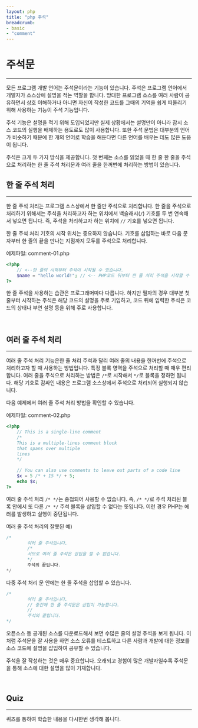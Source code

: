```yaml
---
layout: php
title: "php 주석"
breadcrumb:
- basic
- "comment"
---
```


# 주석문
---
모든 프로그램 개발 언어는 주석문이라는 기능이 있습니다. 
주석은 프로그램 언어에서 개발자가 소스상에 설명을 적는 역할을 합니다. 
방대한 프로그램 소스를 여러 사람이 공유하면서 상호 이해하거나 아니면 자신이 작성한 코드를 그때의 기억을 쉽게 떠올리기 위해 사용하는 기능이 주석 기능입니다.  
 
주석 기능은 설명을 적기 위해 도입되었지만 실제 상황에서는 설명만이 아니라 잠시 소스 코드의 실행을 배제하는 용도로도 많이 사용합니다. 
또한 주석 문법은 대부분의 언어가 비슷하기 때문에 한 개의 언어로 학습을 해둔다면 다른 언어를 배우는 데도 많은 도움이 됩니다.  
 
주석은 크게 두 가지 방식을 제공합니다. 
첫 번째는 소스를 읽었을 때 한 줄 한 줄을 주석으로 처리하는 한 줄 주석 처리문과 여러 줄을 한꺼번에 처리하는 방법이 있습니다.  
 

## 한 줄 주석 처리
---
한 줄 주석 처리는 프로그램 소스상에서 한 줄만 주석으로 처리합니다. 한 줄을 주석으로 처리하기 위해서는 주석을 처리하고자 하는 위치에서 백슬래시(`/`) 기호를 두 번 연속해서 넣으면 됩니다. 즉, 주석을 처리하고자 하는 위치에 `//` 기호를 넣으면 됩니다.
 
한 줄 주석 처리 기호의 시작 위치는 중요하지 않습니다. 기호를 삽입하는 바로 다음 문자부터 한 줄의 끝을 만나는 지점까지 모두를 주석으로 처리합니다.  

예제파일: comment-01.php
```php
<?php
    // <--한 줄의 시작부터 주석이 시작될 수 있습니다.
    $name = "hello world!"; // <-- PHP코드 뒤부터 한 줄 처리 주석을 시작할 수 있습니다.
?>
```

한 줄 주석을 사용하는 습관은 프로그래머마다 다릅니다. 하지만 필자의 경우 대부분 첫 줄부터 시작하는 주석은 해당 코드의 설명을 주로 기입하고, 코드 뒤에 입력한 주석은 코드의 상태나 부연 설명 등을 위해 주로 사용합니다.  

<br>
 
## 여러 줄 주석 처리
---
여러 줄 주석 처리 기능은한 줄 처리 주석과 달리 여러 줄의 내용을 한꺼번에 주석으로 처리하고자 할 때 사용하는 방법입니다. 특정 블록 영역을 주석으로 처리할 때 매우 편리합니다. 여러 줄을 주석으로 처리하는 방법은 `/*`로 시작해서 `*/`로 블록을 정하면 됩니다. 해당 기호로 감싸인 내용은 프로그램 소스상에서 주석으로 처리되어 실행되지 않습니다.  
 
다음 예제에서 여러 줄 주석 처리 방법을 확인할 수 있습니다.  
 
예제파일: comment-02.php
```php
<?php
    // This is a single-line comment
    /*
    This is a multiple-lines comment block
    that spans over multiple
    lines
    */
 
    // You can also use comments to leave out parts of a code line
    $x = 5 /* + 15 */ + 5;
    echo $x;
?>
```

여러 줄 주석 처리 `/* */`는 중첩되어 사용할 수 없습니다. 즉, `/* */`로 주석 처리된 블록 안에서 또 다른 `/* */` 주석 블록을 삽입할 수 없다는 뜻입니다. 이런 경우 PHP는 에러를 발생하고 실행이 중단됩니다.  

여러 줄 주석 처리의 잘못된 예)
```php
/*
       	여러 줄 주석입니다.
       	/*
       	서브로 여러 줄 주석은 삽입을 할 수 없습니다.
       	*/
       	주석의 끝입니다.
*/
```
 
다중 주석 처리 문 안에는 한 줄 주석을 삽입할 수 있습니다.  

```php
/*
       	여러 줄 주석입니다.
       	// 중간에 한 줄 주석문은 삽입이 가능합니다.
       	//
       	주석의 끝입니다.
*/
```
 
오픈소스 등 공개된 소스를 다운로드해서 보면 수많은 줄의 설명 주석을 보게 됩니다. 이처럼 주석문을 잘 사용을 하면 소스 오류를 테스트하고 다른 사람과 개발에 대한 정보를 소스 코드에 설명을 삽입하여 공유할 수 있습니다.  

주석을 잘 작성하는 것은 매우 중요합니다. 오래되고 경험이 많은 개발자일수록 주석문을 통해 소스에 대한 설명을 많이 기재합니다.  
 
<br>


## Quiz
---
퀴즈를 통하여 학습한 내용을 다시한번 생각해 봅니다.
<br>

<br> 
